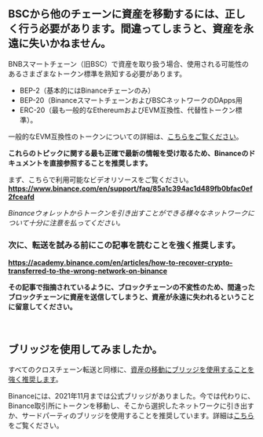 BSCから他のチェーンに資産を移動するには、正しく行う必要があります。間違ってしまうと、**資産を永遠に失い**かねません。
--------------------------------------------------------------


BNBスマートチェーン（旧BSC）で資産を取り扱う場合、使用される可能性のあるさまざまなトークン標準を熟知する必要があります。


* BEP-2（基本的にはBinanceチェーンのみ）
* BEP-20（BinanceスマートチェーンおよびBSCネットワークのDApps用
* ERC-20（最も一般的なEthereumおよびEVM互換性、代替性トークン標準）。


一般的なEVM互換性のトークンについての詳細は、[こちらをご覧ください](https://support.metamask.io/hc/en-us/articles/4405497827355)。


**これらのトピックに関する最も正確で最新の情報を受け取るため、Binanceのドキュメントを直接参照することを推奨します。**


まず、こちらで利用可能なビデオリソースをご覧ください。**<https://www.binance.com/en/support/faq/85a1c394ac1d489fb0bfac0ef2fceafd>**


*Binanceウォレットからトークンを引き出すことができる様々なネットワークについて十分に注意を払ってください。*


### 次に、**転送を試みる前にこの記事を読む**ことを**強く推奨します**。


**<https://academy.binance.com/en/articles/how-to-recover-crypto-transferred-to-the-wrong-network-on-binance>**


**その記事で指摘されているように、ブロックチェーンの不変性のため、間違ったブロックチェーンに資産を送信してしまうと、資産が永遠に失われるということに留意してください。**


 


ブリッジを使用してみましたか。
---------------


すべてのクロスチェーン転送と同様に、[資産の移動にブリッジを使用することを強く推奨します](https://support.metamask.io/hc/en-us/articles/4836913606683)。


Binanceには、2021年11月までは公式ブリッジがありました。今では代わりに、Binance取引所にトークンを移動し、そこから選択したネットワークに引き出すか、サードパーティのブリッジを使用することを推奨しています。詳細は[こちら](https://www.binance.org/en/bridge)をご覧ください。


 


 

